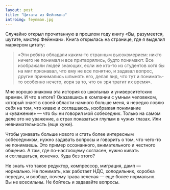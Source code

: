 ```yaml
---
layout: post
title: "Цитата из Фейнмана"
introimg: feynman.jpg
---
```


Случайно открыл прочитанную в прошлом году книгу «Вы, разумеется, шутите, мистер Фейнман». Книга открылась на странице, где я выделил маркером цитату:

> «Эти ребята обладали каким-то странным высокомерием: никто ничего не понимал и все притворялись, будто понимают. Все изображали людей знающих, если же кто-то из студентов хотя бы на миг признавал, что ему не все понятно, и задавал вопрос, другие принимались шпынять его, делая вид, что тут и понимать-то особенно нечего, коря за то, что он зря тратит их время».

<!-- more -->

Мне хорошо знакома эта история со школьных и университетских времен. И что в итоге? Оказавшись в компании с умным человеком, который знает в своей области намного больше меня, я нередко ловлю себя на том, что киваю и соглашаюсь, изображая понимание и «уважение» — что бы ни говорил мой собеседник. Только на самом деле это не уважение, а страх показаться глупым в чужих глазах. Или невнимательность (еще хуже).

Чтобы узнавать больше нового и стать более интересным собеседником, нужно задавать вопросы и говорить о том, что чего-то не понимаешь. Это пример осознанного, внимательного и честного общения. А там, где по-настоящему согласен, нужно кивать и соглашаться, конечно. Куда без этого?

Не знать что такое редуктор, компрессор, миграция, дамп — нормально. Не понимать, как работает НДС, холодильник, коробка передач, и вообще, почему трава зеленая — еще более нормально. Вы не всесильны. Не бойтесь и задавайте вопросы.
